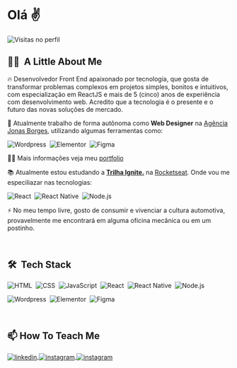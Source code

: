 
<h1>
    Olá ✌
</h1>
<p> 
    <img src="https://komarev.com/ghpvc/?username=jonasborges93&color=blue" alt="Visitas no perfil" />
</p>

## 🙋‍♂️ &nbsp;A Little About Me
🔥 Desenvolvedor Front End apaixonado por tecnologia, que gosta de transformar problemas complexos em projetos simples, bonitos e intuitivos, com especialização em ReactJS e mais de 5 (cinco) anos de experiência com desenvolvimento web. Acredito que a tecnologia é o presente e o futuro das novas soluções de mercado.

🔭 Atualmente trabalho de forma autônoma como <b>Web Designer</b> na [Agência Jonas Borges](https://agenciajonasborges.com), utilizando algumas ferramentas como:

![Wordpress](https://img.shields.io/badge/-Wordpress-05122A?style=flat&logo=wordpress)&nbsp;
![Elementor](https://img.shields.io/badge/-Elementor-05122A?style=flat&logo=elementor)&nbsp;
![Figma](https://img.shields.io/badge/-Figma-05122A?style=flat&logo=figma)&nbsp;

👨‍💻 Mais informações veja meu [portfolio](https://jonasborges.netlify.app/)

📚 Atualmente estou estudando a <b>[Trilha Ignite.](https://lp.rocketseat.com.br/ignite)</b> na [Rocketseat](https://rocketseat.com.br). Onde vou me especiliazar nas tecnologias: 

![React](https://img.shields.io/badge/-React-05122A?style=flat&logo=react)&nbsp;
![React Native](https://img.shields.io/badge/-React%20Native-05122A?style=flat&logo=react)&nbsp;
![Node.js](https://img.shields.io/badge/-Node.js-05122A?style=flat&logo=node.js)&nbsp;

⚡ No meu tempo livre, gosto de consumir e vivenciar a cultura automotiva, provavelmente me encontrará em alguma oficina mecânica ou em um postinho.

<br>

## 🛠 &nbsp;Tech Stack


![HTML](https://img.shields.io/badge/-HTML-05122A?style=flat&logo=HTML5)&nbsp;
![CSS](https://img.shields.io/badge/-CSS-05122A?style=flat&logo=CSS3&logoColor=1572B6)&nbsp;
![JavaScript](https://img.shields.io/badge/-JavaScript-05122A?style=flat&logo=javascript)&nbsp;
![React](https://img.shields.io/badge/-React-05122A?style=flat&logo=react)&nbsp;
![React Native](https://img.shields.io/badge/-React%20Native-05122A?style=flat&logo=react)&nbsp;
![Node.js](https://img.shields.io/badge/-Node.js-05122A?style=flat&logo=node.js)&nbsp;

![Wordpress](https://img.shields.io/badge/-Wordpress-05122A?style=flat&logo=wordpress)&nbsp;
![Elementor](https://img.shields.io/badge/-Elementor-05122A?style=flat&logo=elementor)&nbsp;
![Figma](https://img.shields.io/badge/-Figma-05122A?style=flat&logo=figma)&nbsp;


<br>

## 📫&nbsp;How To Teach Me
<p align="left">
<a href="https://linkedin.com/in/jonasborges93" target="_blank">
  <img align="center" src="https://img.shields.io/badge/-jonasborges93-05122A?style=flat&logo=linkedin" alt="linkedin"/>
</a>
<a href="https://www.instagram.com/jonas.borges93" target="_blank">
 <img align="center" src="https://img.shields.io/badge/-agenciajonasborges-05122A?style=flat&logo=instagram" alt="instagram"/>
</a>
<a href="https://api.whatsapp.com/send?phone=5524999660042" target="_blank">
 <img align="center" src="https://img.shields.io/badge/-whatsapp-05122A?style=flat&logo=whatsapp" alt="instagram"/>
</a>


</p>

<!--
**jonasborges93/jonasborges93** is a ✨ _special_ ✨ repository because its `README.md` (this file) appears on your GitHub profile.

Here are some ideas to get you started:

- 🔭 I’m currently working on ...
- 🌱 I’m currently learning ...
- 👯 I’m looking to collaborate on ...
- 🤔 I’m looking for help with ...
- 💬 Ask me about ...
- 📫 How to reach me: ...
- 😄 Pronouns: ...
- ⚡ Fun fact: ...
-->
